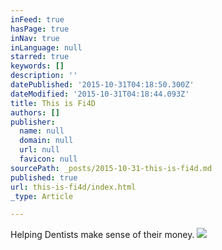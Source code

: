 ```yaml
---
inFeed: true
hasPage: true
inNav: true
inLanguage: null
starred: true
keywords: []
description: ''
datePublished: '2015-10-31T04:18:50.300Z'
dateModified: '2015-10-31T04:18:44.093Z'
title: This is Fi4D
authors: []
publisher:
  name: null
  domain: null
  url: null
  favicon: null
sourcePath: _posts/2015-10-31-this-is-fi4d.md
published: true
url: this-is-fi4d/index.html
_type: Article

---
```

Helping Dentists make sense of their money.
![](https://the-grid-user-content.s3-us-west-2.amazonaws.com/8935b7dd-e6f8-467d-8587-f47a1bfc2354.png)